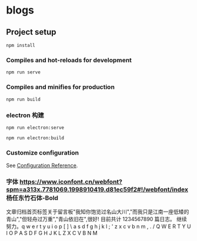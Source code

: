 # blogs

## Project setup
```
npm install
```

### Compiles and hot-reloads for development
```
npm run serve
```

### Compiles and minifies for production
```
npm run build
```

### electron 构建
```
npm run electron:serve
```

 
```
npm run electron:build
```




### Customize configuration
See [Configuration Reference](https://cli.vuejs.org/config/).


### 字体 https://www.iconfont.cn/webfont?spm=a313x.7781069.1998910419.d81ec59f2#!/webfont/index       杨任东竹石体-Bold

文章归档首页标签关于留言板"我知你饱览过名山大川","而我只是江南一座低矮的青山","但轻舟过万重","青山依旧在",很好! 目前共计 1234567890 篇日志。 继续努力。q w e r t y u i o p [ ] \ a s d f g h j k l ; ' z x c v b n m , . / Q W E R T Y U I O P A S D F G H J K L Z X C V B N M
